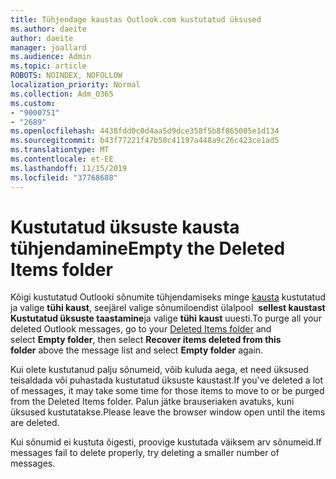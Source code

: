```yaml
---
title: Tühjendage kaustas Outlook.com kustutatud üksused
ms.author: daeite
author: daeite
manager: joallard
ms.audience: Admin
ms.topic: article
ROBOTS: NOINDEX, NOFOLLOW
localization_priority: Normal
ms.collection: Adm_O365
ms.custom:
- "9000751"
- "2689"
ms.openlocfilehash: 4438fdd0c0d4aa5d9dce358f5b8f865005e1d134
ms.sourcegitcommit: b43f77221f47b50c41197a448a9c26c423ce1ad5
ms.translationtype: MT
ms.contentlocale: et-EE
ms.lasthandoff: 11/15/2019
ms.locfileid: "37768688"
---
```

# <a name="empty-the-deleted-items-folder"></a><span data-ttu-id="af4b7-102">Kustutatud üksuste kausta tühjendamine</span><span class="sxs-lookup"><span data-stu-id="af4b7-102">Empty the Deleted Items folder</span></span>

<span data-ttu-id="af4b7-103">Kõigi kustutatud Outlooki sõnumite tühjendamiseks minge [kausta](https://outlook.live.com/mail/deleteditems) kustutatud ja valige **tühi kaust**, seejärel valige sõnumiloendist ülalpool  **sellest kaustast Kustutatud üksuste taastamine**ja valige **tühi kaust** uuesti.</span><span class="sxs-lookup"><span data-stu-id="af4b7-103">To purge all your deleted Outlook messages, go to your [Deleted Items folder](https://outlook.live.com/mail/deleteditems) and select **Empty folder**, then select **Recover items deleted from this folder** above the message list and select **Empty folder** again.</span></span>

<span data-ttu-id="af4b7-104">Kui olete kustutanud palju sõnumeid, võib kuluda aega, et need üksused teisaldada või puhastada kustutatud üksuste kaustast.</span><span class="sxs-lookup"><span data-stu-id="af4b7-104">If you've deleted a lot of messages, it may take some time for those items to move to or be purged from the Deleted Items folder.</span></span> <span data-ttu-id="af4b7-105">Palun jätke brauseriaken avatuks, kuni üksused kustutatakse.</span><span class="sxs-lookup"><span data-stu-id="af4b7-105">Please leave the browser window open until the items are deleted.</span></span>

<span data-ttu-id="af4b7-106">Kui sõnumid ei kustuta õigesti, proovige kustutada väiksem arv sõnumeid.</span><span class="sxs-lookup"><span data-stu-id="af4b7-106">If messages fail to delete properly, try deleting a smaller number of messages.</span></span>